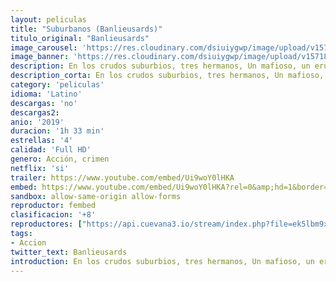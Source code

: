 ```yaml
---
layout: peliculas
title: "Suburbanos (Banlieusards)"
titulo_original: "Banlieusards"
image_carousel: 'https://res.cloudinary.com/dsiuiygwp/image/upload/v1571886952/suburbanos-min_ej3xmn.jpg'
image_banner: 'https://res.cloudinary.com/dsiuiygwp/image/upload/v1571886966/suburbans-min_blpcvi.jpg'
description: En los crudos suburbios, tres hermanos, Un mafioso, un erudito y un adolescente influenciable, aprenden duras lecciones mientras aprenden la forma de sobrevivir
description_corta: En los crudos suburbios, tres hermanos, Un mafioso, un erudito y un adolescente influenciable, aprenden duras lecciones mientras aprenden la forma de sobrevivir
category: 'peliculas'
idioma: 'Latino'
descargas: 'no'
descargas2:
anio: '2019'
duracion: '1h 33 min'
estrellas: '4'
calidad: 'Full HD'
genero: Acción, crimen
netflix: 'si'
trailer: https://www.youtube.com/embed/Ui9woY0lHKA
embed: https://www.youtube.com/embed/Ui9woY0lHKA?rel=0&amp;hd=1&border=0&wmode=opaque&enablejsapi=1&modestbranding=1&controls=1&showinfo=1
sandbox: allow-same-origin allow-forms
reproductor: fembed
clasificacion: '+8'
reproductores: ["https://api.cuevana3.io/stream/index.php?file=ek5lbm9xYWNrS0xYMTZLa2xNbkdvY3ZTb3BtZng4TGp6ZFpobGFMUGtOVFYySmlocU5XTzJkRE1tcHFuajVPb2w1eGphMkhEMGVQWDA2S21ZY1hRNEpQWHAyTmptNWFybHB0bGtYK2p0ZEtzcDJHZm81WT0","https://upstream.to/embed-ryquf6ox0psp.html","https://www.ilovefembed.best/v/p3-qwhm56-e13q6","https://gdriveplayer.co/embed2.php?link=4iiIzBT%252BcYmY5KtEqmHG5Q%252Fy1KBsmpch9AF31%252BQgTQ1k9epg%252BjF0vCzjFgq2PA5bllUIv5FknHUzAm%252BbW%252BD01rDCnYQvqYagiY%252FZUOr8sQOcf9ohnhNRsOAosb4e5QXdBSYZN8B4fmBupah8dzBOAPMYJFR2A9tGcz77jKCgE4yPjL%252FTlNBvgKN9qnotT4uLPP2dymxThCSBq7qPArt%252FfB","https://upstream.to/embed-2u6x9ecqocgz.html","https://gdriveplayer.co/embed2.php?link=C4f6%252B4YaONSKioFpGglEtgMQC1cDyaPVIOO%252Ba6%252B6MMwRrxgaT8zNZcfzTIfsHgGlVwyZ5YAOsgO4IrjcqNTJrxOYOmijbH%252Bk%252BkwPzHcRrIHrpyKv8Z0bEyvs%252F3h83HX8VX02Q6RWfII7cssz753SVNWTR9xXQ0CMWvfFClKLTEiDpY4np11nYNd589AZ1JGYmzh3RoIojsKbWkhT7YDQfkpsa3%252B%252BS8d8IydLeBZxc39w%253D%253D"]
tags:
- Accion
twitter_text: Banlieusards
introduction: En los crudos suburbios, tres hermanos, Un mafioso, un erudito y un adolescente influenciable, aprenden duras lecciones mientras aprenden la forma de sobrevivir
---
```













